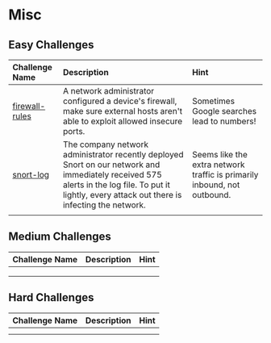# Misc

## Easy Challenges
| Challenge Name  | Description | Hint
|:-- | :-- | :---
| [firewall-rules](firewall-rules) | A network administrator configured a device's firewall, make sure external hosts aren't able to exploit allowed insecure ports. | Sometimes Google searches lead to numbers!
| [snort-log](snort-log) | The company network administrator recently deployed Snort on our network and immediately received 575 alerts in the log file. To put it lightly, every attack out there is infecting the network. | Seems like the extra network traffic is primarily inbound, not outbound.
|  |  | 

## Medium Challenges
| Challenge Name  | Description | Hint
|:-- | :-- | :---
|  |  | 
|  |  | 
|  |  | 


## Hard Challenges
| Challenge Name  | Description | Hint
|:-- | :-- | :---
|  |  | 
|  |  | 
